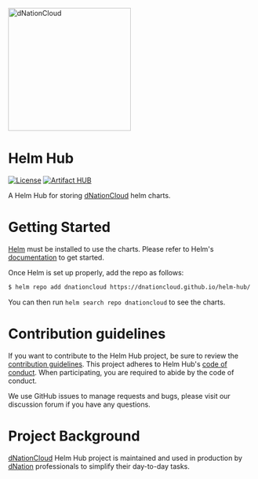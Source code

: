 <a href="https://dnation.tech/"><img width="250" alt="dNationCloud" src="https://cdn.ifne.eu/public/icons/dnation.png"></a>

# Helm Hub

[![License](https://img.shields.io/badge/License-Apache%202.0-blue.svg)](https://opensource.org/licenses/Apache-2.0)
[![Artifact HUB](https://img.shields.io/endpoint?url=https://artifacthub.io/badge/repository/dnationcloud)](https://artifacthub.io/packages/search?repo=dnationcloud)

A Helm Hub for storing [dNationCloud](https://github.com/dNationCloud) helm charts.

# Getting Started

[Helm](https://helm.sh/) must be installed to use the charts. Please refer to Helm's [documentation](https://helm.sh/docs/) to get started.

Once Helm is set up properly, add the repo as follows:

```bash
$ helm repo add dnationcloud https://dnationcloud.github.io/helm-hub/
```

You can then run `helm search repo dnationcloud` to see the charts.

# Contribution guidelines

If you want to contribute to the Helm Hub project, be sure to review the
[contribution guidelines](CONTRIBUTING.md). This project adheres to Helm Hub's
[code of conduct](CODE_OF_CONDUCT.md). When participating, you are required to abide by the code of conduct.

We use GitHub issues to manage requests and bugs, please visit our discussion forum if you have any questions.

# Project Background

[dNationCloud](https://github.com/dNationCloud) Helm Hub project is maintained and used in production by [dNation](https://www.dnation.tech/) professionals 
to simplify their day-to-day tasks.  
